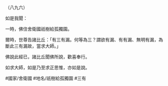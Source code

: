（八九六）

如是我聞：

一時，佛住舍衛國祇樹給孤獨園。

爾時，世尊告諸比丘：「有三有漏。何等為三？謂欲有漏、有有漏、無明有漏，為斷此三有漏故，當求大師。」

佛說此經已，諸比丘聞佛所說，歡喜奉行。

如求大師，如是乃至求正思惟，亦如是說。

#國家/舍衛國
#地名/祇樹給孤獨園
#三有

